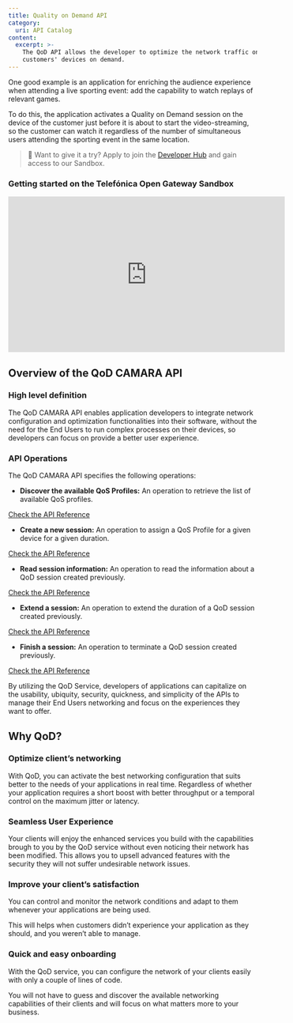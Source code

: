 ```yaml
---
title: Quality on Demand API
category:
  uri: API Catalog
content:
  excerpt: >-
    The QoD API allows the developer to optimize the network traffic on their
    customers' devices on demand.
---
```


One good example is an application for enriching the audience experience when attending a live sporting event: add the capability to watch replays of relevant games. 

To do this, the application activates a Quality on Demand session on the device of the customer just before it is about to start the video-streaming, so the customer can watch it regardless of the
number of simultaneous users attending the sporting event in the same location. 

> 📘 Want to give it a try?
> Apply to join the [Developer Hub](https://opengateway.telefonica.com/en/developer-hub/join) and gain access to our Sandbox.

### Getting started on the Telefónica Open Gateway Sandbox

<iframe  
  width="560"  
  height="315"  
  src="https://www.youtube.com/embed/ovVWzyx34Do?si=hTcAXEtOeAiYwPaJ"  
  title="YouTube video player"  
  frameborder="0"  
  allow="accelerometer; autoplay; clipboard-write; encrypted-media; gyroscope; picture-in-picture; web-share"  
  referrerpolicy="strict-origin-when-cross-origin"  
  allowfullscreen>
</iframe>

## Overview of the QoD CAMARA API

### High level definition

The QoD CAMARA API enables application developers to integrate network configuration and optimization functionalities into their software, without the need for the End Users to run complex processes on their devices, so developers can focus on provide a better user experience.


### API Operations

The QoD CAMARA API specifies the following operations:

- **Discover the available QoS Profiles:** An operation to retrieve the list of available QoS profiles.

[Check the API Reference](/reference/getqosprofiles-2)

- **Create a new session:** An operation to assign a QoS Profile for a given device for a given duration. 

[Check the API Reference](/reference/createsession-2)

- **Read session information:** An operation to read the information about a QoD session created previously. 

[Check the API Reference](/reference/getsession-2)

- **Extend a session:** An operation to extend the duration of a QoD session created previously.

[Check the API Reference](/reference/extendqossessionduration-2)

- **Finish a session:** An operation to terminate a QoD session created previously. 

[Check the API Reference](/reference/deletesession-2)

By utilizing the QoD Service, developers of applications can capitalize on the usability, ubiquity, security, quickness, and simplicity of the APIs to manage their End Users networking and focus on the experiences they want to offer.

## Why QoD?

### Optimize client’s networking

With QoD, you can activate the best networking configuration that suits better to the needs of your applications in real time. Regardless of whether your application requires a  short boost with better throughput or a temporal control on the maximum jitter or latency. 

### Seamless User Experience

Your clients will enjoy the enhanced services you build with the capabilities brough to you by the QoD service without even noticing their network has been modified. This allows you to upsell advanced features with the security they will not suffer undesirable network issues.

### Improve your client’s satisfaction

You can control and monitor the network conditions and adapt to them whenever your applications are being used. 

This will helps when customers didn’t experience your application as they should, and you weren’t able to manage.

### Quick and easy onboarding

With the QoD service, you can configure the network of your clients easily with only a couple of lines of code.

You will not have to guess and discover the available networking capabilities of their clients and will focus on what matters more to your business.



